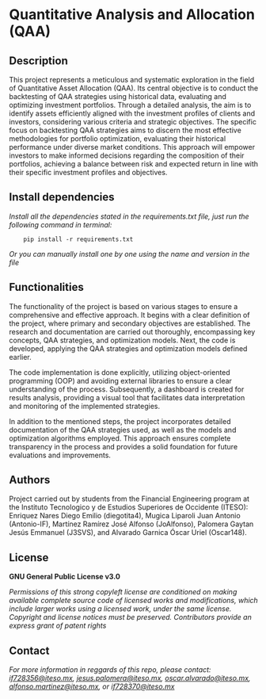 
# Quantitative Analysis and Allocation (QAA)


## Description

This project represents a meticulous and systematic exploration in the field of Quantitative Asset Allocation (QAA). Its central objective is to conduct the backtesting of QAA strategies using historical data, evaluating and optimizing investment portfolios. Through a detailed analysis, the aim is to identify assets efficiently aligned with the investment profiles of clients and investors, considering various criteria and strategic objectives. The specific focus on backtesting QAA strategies aims to discern the most effective methodologies for portfolio optimization, evaluating their historical performance under diverse market conditions. This approach will empower investors to make informed decisions regarding the composition of their portfolios, achieving a balance between risk and expected return in line with their specific investment profiles and objectives.


## Install dependencies

*Install all the dependencies stated in the requirements.txt file, just run the following command in terminal:*

        pip install -r requirements.txt
        
*Or you can manually install one by one using the name and version in the file*


## Functionalities

The functionality of the project is based on various stages to ensure a comprehensive and effective approach. It begins with a clear definition of the project, where primary and secondary objectives are established. The research and documentation are carried out thoroughly, encompassing key concepts, QAA strategies, and optimization models. Next, the code is developed, applying the QAA strategies and optimization models defined earlier.

The code implementation is done explicitly, utilizing object-oriented programming (OOP) and avoiding external libraries to ensure a clear understanding of the process. Subsequently, a dashboard is created for results analysis, providing a visual tool that facilitates data interpretation and monitoring of the implemented strategies.

In addition to the mentioned steps, the project incorporates detailed documentation of the QAA strategies used, as well as the models and optimization algorithms employed. This approach ensures complete transparency in the process and provides a solid foundation for future evaluations and improvements.


## Authors

Project carried out by students from the Financial Engineering program at the Instituto Tecnologico y de Estudios Superiores de Occidente (ITESO): Enriquez Nares Diego Emilio (diegotita4), Mugica Liparoli Juan Antonio (Antonio-IF), Martínez Ramírez José Alfonso (JoAlfonso), Palomera Gaytan Jesús Emmanuel (J3SVS), and Alvarado Garnica Óscar Uriel (Oscar148).

## License
**GNU General Public License v3.0** 

*Permissions of this strong copyleft license are conditioned on making available complete source code of licensed works and modifications, which include larger works using a licensed work, under the same license. Copyright and license notices must be preserved. Contributors provide an express grant of patent rights*


## Contact
*For more information in reggards of this repo, please contact: if728356@iteso.mx, jesus.palomera@iteso.mx, oscar.alvarado@iteso.mx, alfonso.martinez@iteso.mx, or if728370@iteso.mx*
